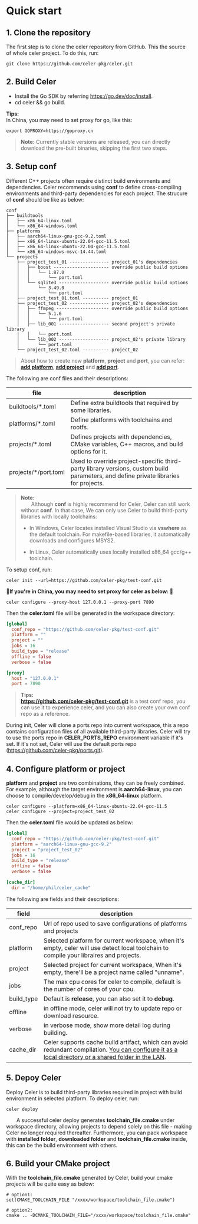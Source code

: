 # Quick start

## 1. Clone the repository

The first step is to clone the celer repository from GitHub. This the source of whole celer project. To do this, run:

```shell
git clone https://github.com/celer-pkg/celer.git
```

## 2. Build Celer

  - Install the Go SDK by referring https://go.dev/doc/install.
  - cd celer && go build.

  **Tips:**  
  In China, you may need to set proxy for go, like this:

  ```shell
  export GOPROXY=https://goproxy.cn
  ```

>**Note:** Currently stable versions are released, you can directly download the pre-built binaries, skipping the first two steps.

## 3. Setup conf

Different C++ projects often require distinct build environments and dependencies. Celer recommends using **conf** to define cross-compiling environments and third-party dependencies for each project. The strucure of **conf** should be like as below:

```
conf
├── buildtools
│   ├── x86_64-linux.toml
│   └── x86_64-windows.toml
├── platforms
│   ├── aarch64-linux-gnu-gcc-9.2.toml
│   ├── x86_64-linux-ubuntu-22.04-gcc-11.5.toml
│   ├── x86_64-linux-ubuntu-22.04-gcc-11.5.toml
│   └── x86_64-windows-msvc-14.44.toml
└── projects
    ├── project_test_01 --------------- project_01's dependencies
    │   ├── boost --------------------- override public build options
    │   │   └── 1.87.0
    │   │       └── port.toml
    │   └── sqlite3 ------------------- override public build options
    │       └── 3.49.0
    │           └── port.toml
    ├── project_test_01.toml ---------- project_01
    ├── project_test_02 --------------- project_02's dependencies
    │   ├── ffmpeg -------------------- override public build options
    │   │   └── 5.1.6
    │   │       └── port.toml
    │   ├── lib_001 ------------------- second project's private library
    │   │   └── port.toml
    │   └── lib_002 ------------------- project_02's private library
    │       └── port.toml
    └── project_test_02.toml ---------- project_02
```

>About how to create new **platform**, **project** and **port**, you can refer: [**add platform**](./cmd_create.md#1-create-a-new-platform), [**add project**](./cmd_create.md#2-create-a-new-project) and [**add port**](./cmd_create.md#3-create-a-new-port).

The following are conf files and their descriptions:

| file                  | description           |
| --------------------- | --------------------- |
| buildtools/*.toml     | Define extra buildtools that required by some libraries. |
| platforms/*.toml      | Define platforms with toolchains and rootfs. |
| projects/*.toml       | Defines projects with dependencies, CMake variables, C++ macros, and build options for it.|
| projects/*/port.toml  | Used to override project-specific third-party library versions, custom build parameters, and define private libraries for projects. |

>**Note:**  
&emsp;&emsp;Although **conf** is highly recommend for Celer, Celer can still work without **conf**. In that case, We can only use Celer to build third-party libraries with locally toolchains:
>
>- In Windows, Celer locates installed Visual Studio via **vswhere** as the default toolchain. For makefile-based libraries, it automatically downloads and configures MSYS2.
>
>- In Linux, Celer automatically uses locally installed x86_64 gcc/g++ toolchain.

To setup conf, run:

```
celer init --url=https://github.com/celer-pkg/test-conf.git
```

**🚩If you're in China, you may need to set proxy for celer as below: 🚩**

```shell
celer configure --proxy-host 127.0.0.1 --proxy-port 7890
```

Then the **celer.toml** file will be generated in the workspace directory:

```toml
[global]
  conf_repo = "https://github.com/celer-pkg/test-conf.git"
  platform = ""
  project = ""
  jobs = 16
  build_type = "release"
  offline = false
  verbose = false

[proxy]
  host = "127.0.0.1"
  port = 7890
```

>**Tips:**  
> **https://github.com/celer-pkg/test-conf.git** is a test conf repo, you can use it to experience celer, and you can also create your own conf repo as a reference.

During init, Celer will clone a ports repo into current workspace, this a repo contains configuration files of all available third-party libraries. Celer will try to use the ports repo in **CELER_PORTS_REPO** environment variable if it's set. If it's not set, Celer will use the default ports repo (https://github.com/celer-pkg/ports.git).

## 4. Configure platform or project

**platform** and **project** are two combinations, they can be freely combined. For example, although the target environment is **aarch64-linux**, you can choose to compile/develop/debug in the **x86_64-linux** platform.

```shell
celer configure --platform=x86_64-linux-ubuntu-22.04-gcc-11.5
celer configure --project=project_test_02
```

Then the **celer.toml** file would be updated as below:

```toml
[global]
  conf_repo = "https://github.com/celer-pkg/test-conf.git"
  platform = "aarch64-linux-gnu-gcc-9.2"
  project = "project_test_02"
  jobs = 16
  build_type = "release"
  offline = false
  verbose = false

[cache_dir]
  dir = "/home/phil/celer_cache"
```

The following are fields and their descriptions:

| field | description |
| ----- | ----------- |
| conf_repo |  Url of repo used to save configurations of platforms and projects |
| platform | Selected platform for current workspace, when it's empty, celer will use detect local toolchain to compile your libraires and projects. |
| project | Selected project for current workspace, When it's empty, there'll be a project name called "unname". |
| jobs | The max cpu cores for celer to compile, default is the number of cores of your cpu. |
| build_type | Default is **release**, you can also set it to **debug**. |
| offline | in offline mode, celer will not try to update repo or download resource. |
| verbose | in verbose mode, show more detail log during building. |
| cache_dir | Celer supports cache build artifact, which can avoid redundant compilation. [You can configure it as a local directory or a shared folder in the LAN](./advance_cache_artifacts.md). |

## 5. Depoy Celer

Deploy Celer is to build third-party libraries required in project with build environment in selected platform. To deploy celer, run:

```shell
celer deploy
```

&emsp;&emsp;A successful celer deploy generates **toolchain_file.cmake** under workspace directory, allowing projects to depend solely on this file - making Celer no longer required thereafter. Furthermore, you can pack workspace with **installed folder**, **downloaded folder** and **toolchain_file.cmake** inside, this can be the build environment with others.  

## 6. Build your CMake project

With the **toolchain_file.cmake** generated by Celer, build your cmake projects will be quite easy as below:

```shell
# option1: 
set(CMAKE_TOOLCHAIN_FILE "/xxxx/workspace/toolchain_file.cmake")  

# option2: 
cmake .. -DCMAKE_TOOLCHAIN_FILE="/xxxx/workspace/toolchain_file.cmake"
```
